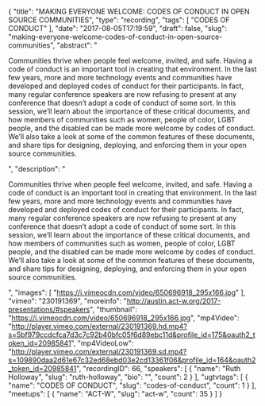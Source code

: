 {
  "title": "MAKING EVERYONE WELCOME: CODES OF CONDUCT IN OPEN SOURCE COMMUNITIES",
  "type": "recording",
  "tags": [
    "CODES OF CONDUCT"
  ],
  "date": "2017-08-05T17:19:59",
  "draft": false,
  "slug": "making-everyone-welcome-codes-of-conduct-in-open-source-communities",
  "abstract": "<p>Communities thrive when people feel welcome, invited, and safe. Having a code of conduct is an important tool in creating that environment. In the last few years, more and more technology events and communities have developed and deployed codes of conduct for their participants. In fact, many regular conference speakers are now refusing to present at any conference that doesn’t adopt a code of conduct of some sort. In this session, we’ll learn about the importance of these critical documents, and how members of communities such as women, people of color, LGBT people, and the disabled can be made more welcome by codes of conduct. We’ll also take a look at some of the common features of these documents, and share tips for designing, deploying, and enforcing them in your open source communities.</p>",
  "description": "<p>Communities thrive when people feel welcome, invited, and safe. Having a code of conduct is an important tool in creating that environment. In the last few years, more and more technology events and communities have developed and deployed codes of conduct for their participants. In fact, many regular conference speakers are now refusing to present at any conference that doesn’t adopt a code of conduct of some sort. In this session, we’ll learn about the importance of these critical documents, and how members of communities such as women, people of color, LGBT people, and the disabled can be made more welcome by codes of conduct. We’ll also take a look at some of the common features of these documents, and share tips for designing, deploying, and enforcing them in your open source communities.</p>",
  "images": [
    "https://i.vimeocdn.com/video/650696918_295x166.jpg"
  ],
  "vimeo": "230191369",
  "moreinfo": "http://austin.act-w.org/2017-presentations/#speakers",
  "thumbnail": "https://i.vimeocdn.com/video/650696918_295x166.jpg",
  "mp4Video": "http://player.vimeo.com/external/230191369.hd.mp4?s=5bf979ccdcfca7d3c7c92b40bfc05f6d89ebc11d&profile_id=175&oauth2_token_id=20985841",
  "mp4VideoLow": "http://player.vimeo.com/external/230191369.sd.mp4?s=109890daa2d61e67c32ed68ebd03e2cd13361f06&profile_id=164&oauth2_token_id=20985841",
  "recordingID": 66,
  "speakers": [
    {
      "name": "Ruth Holloway",
      "slug": "ruth-holloway",
      "bio": "",
      "count": 2
    }
  ],
  "ugtvtags": [
    {
      "name": "CODES OF CONDUCT",
      "slug": "codes-of-conduct",
      "count": 1
    }
  ],
  "meetups": [
    {
      "name": "ACT-W",
      "slug": "act-w",
      "count": 35
    }
  ]
}